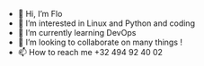 - 👋 Hi, I’m Flo
- 👀 I’m interested in Linux and Python and coding 
- 🌱 I’m currently learning DevOps
- 💞️ I’m looking to collaborate on many things !
- 📫 How to reach me +32 494 92 40 02

<!---
fmaesen/fmaesen is a ✨ special ✨ repository because its `README.md` (this file) appears on your GitHub profile.
You can click the Preview link to take a look at your changes.
--->
